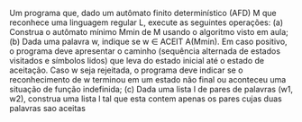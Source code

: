 Um programa que, dado um autômato finito determinístico (AFD) M que reconhece uma linguagem regular L, execute as seguintes operações:
  (a) Construa o autômato mínimo Mmin de M usando o algoritmo visto em aula;
  (b) Dada uma palavra w, indique se w ∈ ACEIT A(Mmin). Em caso positivo, o programa deve apresentar o caminho (sequência alternada de estados visitados e
    símbolos lidos) que leva do estado inicial até o estado de aceitação. 
    Caso w seja rejeitada, o programa deve indicar se o reconhecimento de w terminou em um estado não final ou aconteceu uma situação de função indefinida;
  (c) Dada uma lista l de pares de palavras (w1, w2), construa uma lista l tal que esta contem apenas os pares cujas duas palavras sao aceitas
